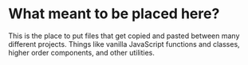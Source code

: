 # What meant to be placed here?

This is the place to put files that get copied and pasted between many different projects.
Things like vanilla JavaScript functions and classes, higher order components, and other utilities.
